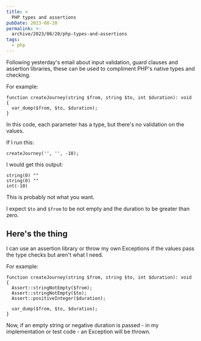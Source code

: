 ```yaml
---
title: >
  PHP types and assertions
pubDate: 2023-08-20
permalink: >-
  archive/2023/08/20/php-types-and-assertions
tags:
  - php
---
```


Following yesterday's email about input validation, guard clauses and assertion libraries, these can be used to compliment PHP's native types and checking.

For example:

```language-php
function createJourney(string $from, string $to, int $duration): void {
  var_dump($from, $to, $duration);
}
```

In this code, each parameter has a type, but there's no validation on the values.

If I run this:

```language-plain
createJourney('', '', -10);
```

I would get this output:

```language-plain
string(0) ""
string(0) ""
int(-10)
```

This is probably not what you want.

I expect `$to` and `$from` to be not empty and the duration to be greater than zero.

## Here's the thing

I can use an assertion library or throw my own Exceptions if the values pass the type checks but aren't what I need.

For example:

```language-php
function createJourney(string $from, string $to, int $duration): void {
  Assert::stringNotEmpty($from);
  Assert::stringNotEmpty($to);
  Assert::positiveInteger($duration);

  var_dump($from, $to, $duration);
}
```

Now, if an empty string or negative duration is passed - in my implementation or test code - an Exception will be thrown.
